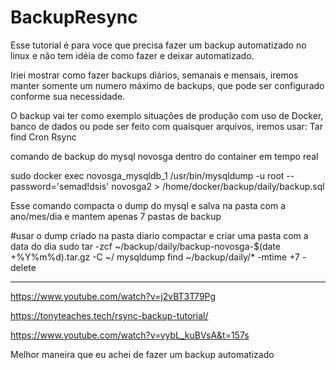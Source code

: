 # BackupResync
Esse tutorial é para voce que precisa fazer um backup automatizado no linux e não tem idéia de como fazer e deixar automatizado.

Iriei mostrar como fazer backups diários, semanais e mensais, iremos manter somente um numero máximo de backups, que pode ser configurado conforme sua necessidade.

O backup vai ter como exemplo situações de produção com uso de Docker, banco de dados ou pode ser feito com quaisquer arquivos, iremos usar:
Tar
find
Cron
Rsync

comando de backup do mysql novosga dentro do container em tempo real

sudo docker exec novosga_mysqldb_1  /usr/bin/mysqldump -u root --password='semad!dsis' novosga2 >  /home/docker/backup/daily/backup.sql


Esse comando compacta o dump do mysql e salva na pasta com a ano/mes/dia e mantem apenas 7 pastas de backup

#usar o dump criado na pasta diario compactar e criar uma pasta com a data do dia
sudo tar -zcf ~/backup/daily/backup-novosga-$(date +%Y%m%d).tar.gz -C ~/ mysqldump
find ~/backup/daily/* -mtime +7 -delete

-----------------------------------




https://www.youtube.com/watch?v=j2vBT3T79Pg

https://tonyteaches.tech/rsync-backup-tutorial/

https://www.youtube.com/watch?v=vybL_kuBVsA&t=157s

Melhor maneira que eu achei de fazer um backup automatizado

